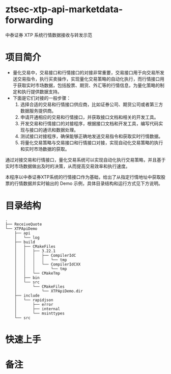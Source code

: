 # ztsec-xtp-api-marketdata-forwarding
中泰证券 XTP 系统行情数据接收与转发示范

# 项目简介

* 量化交易中，交易接口和行情接口的对接非常重要，交易接口用于向交易所发送交易指令，执行买卖操作，实现量化交易策略的自动化执行，而行情接口用于获取实时市场数据，包括股票、期货、外汇等的行情信息，为量化策略的制定和执行提供数据支持。
* 下面是它们对接的一般步骤：
  1. 选择合适的交易和行情接口供应商，比如证券公司、期货公司或者第三方数据服务提供商。
  2. 申请开通相应的交易和行情接口，并获取接口文档和相关的开发工具。
  3. 开发交易和行情接口的对接程序，根据接口文档和开发工具，编写代码实现与接口的通讯和数据处理。
  4. 测试接口对接程序，确保能够正确地发送交易指令和获取实时行情数据。
  5. 将量化交易策略与交易接口和行情接口对接，实现自动化交易策略的执行和实时市场数据的获取。

通过对接交易和行情接口，量化交易系统可以实现自动化执行交易策略，并且基于实时市场数据做出及时的决策，从而提高交易效率和执行速度。

本程序以中泰证券XTP系统的行情接口作为基础，给出了从指定行情地址中获取股票的行情数据并实时输出的 Demo 示例，具体目录结构和运行方式见下方说明。

# 目录结构
```
.
├── ReceiveQuote
└── XTPApiDemo
    ├── api
    │   └── log
    ├── build
    │   ├── CMakeFiles
    │   │   ├── 3.22.1
    │   │   │   ├── CompilerIdC
    │   │   │   │   └── tmp
    │   │   │   └── CompilerIdCXX
    │   │   │       └── tmp
    │   │   └── CMakeTmp
    │   ├── bin
    │   └── src
    │       └── CMakeFiles
    │           └── XTPApiDemo.dir
    ├── include
    │   └── rapidjson
    │       ├── error
    │       ├── internal
    │       └── msinttypes
    └── src
```

# 快速上手

# 备注
